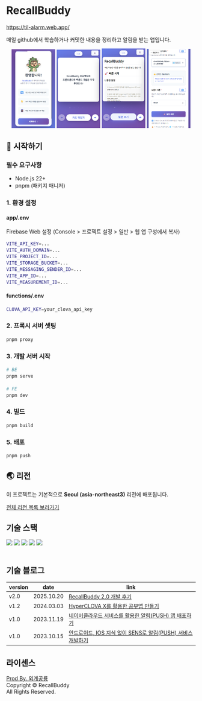 # RecallBuddy
https://til-alarm.web.app/

매일 github에서 학습하거나 커밋한 내용을 정리하고 알림을 받는 앱입니다.

<p align="center">
  <img src="assets/onboarding1.png" width="23%" />
  <img src="assets/onboarding2.png" width="23%" />
  <img src="assets/onboarding3.png" width="23%" />
  <img src="assets/onboarding4.png" width="23%" />
</p>

## 🚀 시작하기

### 필수 요구사항
- Node.js 22+
- pnpm (패키지 매니저)

### 1. 환경 설정

#### app/.env
Firebase Web 설정 (Console > 프로젝트 설정 > 일반 > 웹 앱 구성에서 복사)
```bash
VITE_API_KEY=...
VITE_AUTH_DOMAIN=...
VITE_PROJECT_ID=...
VITE_STORAGE_BUCKET=...
VITE_MESSAGING_SENDER_ID=...
VITE_APP_ID=...
VITE_MEASUREMENT_ID=...
```
#### functions/.env
```bash
CLOVA_API_KEY=your_clova_api_key
```

### 2. 프록시 서버 셋팅
```bash
pnpm proxy
```

### 3. 개발 서버 시작
```bash
# BE
pnpm serve

# FE
pnpm dev
```

### 4. 빌드
```bash
pnpm build
```

### 5. 배포
```bash
pnpm push
```

## 🌏 리전

이 프로젝트는 기본적으로 **Seoul (asia-northeast3)** 리전에 배포됩니다.

[전체 리전 목록 보러가기](https://firebase.google.com/docs/functions/locations)


## 기술 스택

<div align=left>
  <img src="https://img.shields.io/badge/react v18-61DAFB?style=for-the-badge&logo=React&logoColor=white">
  <img src="https://img.shields.io/badge/PWA-5A0FC8?style=for-the-badge&logo=PWA&logoColor=white">
  <img src="https://img.shields.io/badge/Firebase-FFCA28?style=for-the-badge&logo=Firebase&logoColor=black">
  <img src="https://img.shields.io/badge/GitHub-181717?style=for-the-badge&logo=GitHub&logoColor=white">
  <img src="https://img.shields.io/badge/Markdown-000000?style=for-the-badge&logo=Markdown&logoColor=white">
</div>
<br>

## 기술 블로그
|version|date|link|
|---|---|---|
|v2.0|2025.10.20|[RecallBuddy 2.0 개발 후기](https://chucoding.tistory.com/163)|
|v1.2|2024.03.03|[HyperCLOVA X를 활용한 공부앱 만들기](https://chucoding.tistory.com/137)|
|v1.0|2023.11.19|[네이버클라우드 서비스를 활용한 알림(PUSH) 앱 배포하기](https://chucoding.tistory.com/130)|
|v1.0|2023.10.15|[안드로이드, IOS 지식 없이 SENS로 알림(PUSH) 서비스 개발하기](https://chucoding.tistory.com/129)|

## 라이센스

<a href="https://www.linkedin.com/in/chucoding/" target="_blank">Prod By. 외계공룡</a><br/>
Copyright &copy; RecallBuddy<br/>All Rights Reserved.</p>